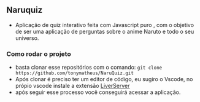 ## Naruquiz
- Aplicação de quiz interativo feita com Javascript puro , com o objetivo de ser uma aplicação de perguntas sobre o anime Naruto e todo o seu universo.

### Como rodar o projeto 
- basta clonar esse repositórios com o comando:
`git clone https://github.com/tonymatheus/NaruQuiz.git `
- Após clonar é preciso ter um editor de código, eu sugiro o Vscode, no própio vscode instale a extensão <a href="https://marketplace.visualstudio.com/items?itemName=ritwickdey.LiveServer">LiverServer</a>
- após seguir esse processo você conseguirá acessar a aplicação.
